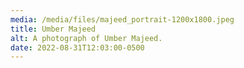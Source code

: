 ```yaml
---
media: /media/files/majeed_portrait-1200x1800.jpeg
title: Umber Majeed
alt: A photograph of Umber Majeed.
date: 2022-08-31T12:03:00-0500
---
```

